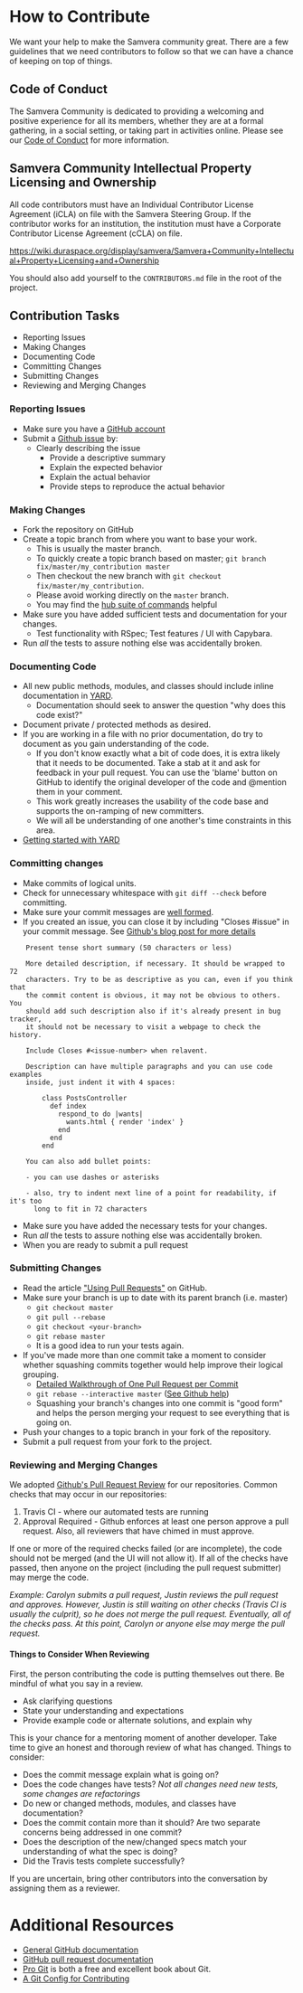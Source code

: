 # How to Contribute

We want your help to make the Samvera community great. There are a few guidelines
that we need contributors to follow so that we can have a chance of
keeping on top of things.

## Code of Conduct

The Samvera Community is dedicated to providing a welcoming and positive
experience for all its members, whether they are at a formal gathering, in
a social setting, or taking part in activities online. Please see our
[Code of Conduct](CODE_OF_CONDUCT.md) for more information.

## Samvera Community Intellectual Property Licensing and Ownership

All code contributors must have an Individual Contributor License Agreement
(iCLA) on file with the Samvera Steering Group. If the contributor works for
an institution, the institution must have a Corporate Contributor License
Agreement (cCLA) on file.

https://wiki.duraspace.org/display/samvera/Samvera+Community+Intellectual+Property+Licensing+and+Ownership

You should also add yourself to the `CONTRIBUTORS.md` file in the root of the project.

## Contribution Tasks

* Reporting Issues
* Making Changes
* Documenting Code
* Committing Changes
* Submitting Changes
* Reviewing and Merging Changes

### Reporting Issues

* Make sure you have a [GitHub account](https://github.com/signup/free)
* Submit a [Github issue](https://github.com/samvera/active_fedora/issues) by:
  * Clearly describing the issue
    * Provide a descriptive summary
    * Explain the expected behavior
    * Explain the actual behavior
    * Provide steps to reproduce the actual behavior

### Making Changes

* Fork the repository on GitHub
* Create a topic branch from where you want to base your work.
  * This is usually the master branch.
  * To quickly create a topic branch based on master; `git branch fix/master/my_contribution master`
  * Then checkout the new branch with `git checkout fix/master/my_contribution`.
  * Please avoid working directly on the `master` branch.
  * You may find the [hub suite of commands](https://github.com/defunkt/hub) helpful
* Make sure you have added sufficient tests and documentation for your changes.
  * Test functionality with RSpec; Test features / UI with Capybara.
* Run _all_ the tests to assure nothing else was accidentally broken.

### Documenting Code

* All new public methods, modules, and classes should include inline documentation in [YARD](http://yardoc.org/).
  * Documentation should seek to answer the question "why does this code exist?"
* Document private / protected methods as desired.
* If you are working in a file with no prior documentation, do try to document as you gain understanding of the code.
  * If you don't know exactly what a bit of code does, it is extra likely that it needs to be documented. Take a stab at it and ask for feedback in your pull request. You can use the 'blame' button on GitHub to identify the original developer of the code and @mention them in your comment.
  * This work greatly increases the usability of the code base and supports the on-ramping of new committers.
  * We will all be understanding of one another's time constraints in this area.
* [Getting started with YARD](http://www.rubydoc.info/gems/yard/file/docs/GettingStarted.md)

### Committing changes

* Make commits of logical units.
* Check for unnecessary whitespace with `git diff --check` before committing.
* Make sure your commit messages are [well formed](http://tbaggery.com/2008/04/19/a-note-about-git-commit-messages.html).
* If you created an issue, you can close it by including "Closes #issue" in your commit message. See [Github's blog post for more details](https://github.com/blog/1386-closing-issues-via-commit-messages)

```
    Present tense short summary (50 characters or less)

    More detailed description, if necessary. It should be wrapped to 72
    characters. Try to be as descriptive as you can, even if you think that
    the commit content is obvious, it may not be obvious to others. You
    should add such description also if it's already present in bug tracker,
    it should not be necessary to visit a webpage to check the history.

    Include Closes #<issue-number> when relavent.

    Description can have multiple paragraphs and you can use code examples
    inside, just indent it with 4 spaces:

        class PostsController
          def index
            respond_to do |wants|
              wants.html { render 'index' }
            end
          end
        end

    You can also add bullet points:

    - you can use dashes or asterisks

    - also, try to indent next line of a point for readability, if it's too
      long to fit in 72 characters
```

* Make sure you have added the necessary tests for your changes.
* Run _all_ the tests to assure nothing else was accidentally broken.
* When you are ready to submit a pull request

### Submitting Changes

* Read the article ["Using Pull Requests"](https://help.github.com/articles/using-pull-requests) on GitHub.
* Make sure your branch is up to date with its parent branch (i.e. master)
  * `git checkout master`
  * `git pull --rebase`
  * `git checkout <your-branch>`
  * `git rebase master`
  * It is a good idea to run your tests again.
* If you've made more than one commit take a moment to consider whether squashing commits together would help improve their logical grouping.
  * [Detailed Walkthrough of One Pull Request per Commit](http://ndlib.github.io/practices/one-commit-per-pull-request/)
  * `git rebase --interactive master` ([See Github help](https://help.github.com/articles/interactive-rebase))
  * Squashing your branch's changes into one commit is "good form" and helps the person merging your request to see everything that is going on.
* Push your changes to a topic branch in your fork of the repository.
* Submit a pull request from your fork to the project.

### Reviewing and Merging Changes

We adopted [Github's Pull Request Review](https://help.github.com/articles/about-pull-request-reviews/) for our repositories.
Common checks that may occur in our repositories:

1. Travis CI - where our automated tests are running
2. Approval Required - Github enforces at least one person approve a pull request. Also, all reviewers that have chimed in must approve.

If one or more of the required checks failed (or are incomplete), the code should not be merged (and the UI will not allow it). If all of the checks have passed, then anyone on the project (including the pull request submitter) may merge the code.

*Example: Carolyn submits a pull request, Justin reviews the pull request and approves. However, Justin is still waiting on other checks (Travis CI is usually the culprit), so he does not merge the pull request. Eventually, all of the checks pass. At this point, Carolyn or anyone else may merge the pull request.*

#### Things to Consider When Reviewing

First, the person contributing the code is putting themselves out there. Be mindful of what you say in a review.

* Ask clarifying questions
* State your understanding and expectations
* Provide example code or alternate solutions, and explain why

This is your chance for a mentoring moment of another developer. Take time to give an honest and thorough review of what has changed. Things to consider:

  * Does the commit message explain what is going on?
  * Does the code changes have tests? _Not all changes need new tests, some changes are refactorings_
  * Do new or changed methods, modules, and classes have documentation?
  * Does the commit contain more than it should? Are two separate concerns being addressed in one commit?
  * Does the description of the new/changed specs match your understanding of what the spec is doing?
  * Did the Travis tests complete successfully?

If you are uncertain, bring other contributors into the conversation by assigning them as a reviewer.

# Additional Resources

* [General GitHub documentation](http://help.github.com/)
* [GitHub pull request documentation](https://help.github.com/articles/about-pull-requests/)
* [Pro Git](http://git-scm.com/book) is both a free and excellent book about Git.
* [A Git Config for Contributing](http://ndlib.github.io/practices/my-typical-per-project-git-config/)
